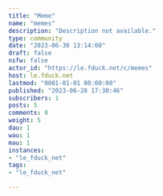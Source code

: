 ```yaml
---
title: "Meme" 
name: "memes"
description: "Description not available."
type: community
date: "2023-06-30 13:14:00"
draft: false
nsfw: false
actor_id: "https://le.fduck.net/c/memes"
host: le.fduck.net
lastmod: "0001-01-01 00:00:00"
published: "2023-06-28 17:30:46"
subscribers: 1
posts: 5
comments: 0
weight: 5
dau: 1
wau: 1
mau: 1
instances:
- "le_fduck_net"
tags: 
- "le_fduck_net"

---
```

